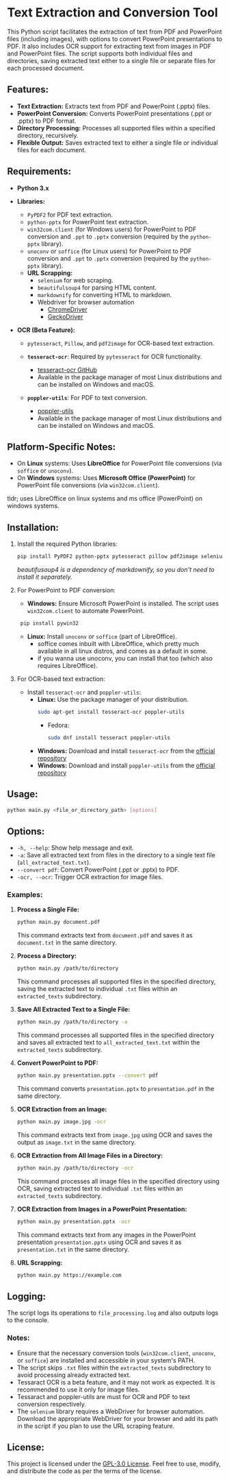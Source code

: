 # Text Extraction and Conversion Tool

This Python script facilitates the extraction of text from PDF and PowerPoint files (including images), with options to convert PowerPoint presentations to PDF. It also includes OCR support for extracting text from images in PDF and PowerPoint files. The script supports both individual files and directories, saving extracted text either to a single file or separate files for each processed document.

## Features:

- **Text Extraction:** Extracts text from PDF and PowerPoint (.pptx) files.
- **PowerPoint Conversion:** Converts PowerPoint presentations (.ppt or .pptx) to PDF format.
- **Directory Processing:** Processes all supported files within a specified directory, recursively.
- **Flexible Output:** Saves extracted text to either a single file or individual files for each document.

## Requirements:

- **Python 3.x**
- **Libraries:**
  - `PyPDF2` for PDF text extraction.
  - `python-pptx` for PowerPoint text extraction.
  - `win32com.client` (for Windows users) for PowerPoint to PDF conversion and `.ppt` to `.pptx` conversion (required by the `python-pptx` library).
  - `unoconv` or `soffice` (for Linux users) for PowerPoint to PDF conversion and `.ppt` to `.pptx` conversion (required by the `python-pptx` library).
  - **URL Scrapping:**
    - `selenium` for web scraping.
    - `beautifulsoup4` for parsing HTML content.
    - `markdownify` for converting HTML to markdown.
    - Webdriver for browser automation
      - [ChromeDriver](https://developer.chrome.com/docs/chromedriver/downloads)
      - [GeckoDriver](https://github.com/mozilla/geckodriver/tree/release)

- **OCR (Beta Feature):**
  - `pytesseract`, `Pillow`, and `pdf2image` for OCR-based text extraction.

  - **`tesseract-ocr`**: Required by `pytesseract` for OCR functionality.
    - [tesseract-ocr GitHub](https://github.com/tesseract-ocr/tesseract)
    - Available in the package manager of most Linux distributions and can be installed on Windows and macOS.

  - **`poppler-utils`**: For PDF to text conversion.
    - [poppler-utils](https://poppler.freedesktop.org/)
    - Available in the package manager of most Linux distributions and can be installed on Windows and macOS.

## Platform-Specific Notes:

- On **Linux** systems: Uses **LibreOffice** for PowerPoint file conversions (via `soffice` or `unoconv`).
- On **Windows** systems: Uses **Microsoft Office (PowerPoint)** for PowerPoint file conversions (via `win32com.client`).

tldr; uses LibreOffice on linux systems and ms office (PowerPoint) on windows systems.

## Installation:

1. Install the required Python libraries:
   ```bash
   pip install PyPDF2 python-pptx pytesseract pillow pdf2image selenium markdownify
   ```
   _beautifusoup4 is a dependency of markdownify, so you don't need to install it separately._

2. For PowerPoint to PDF conversion:
   - **Windows:** Ensure Microsoft PowerPoint is installed. The script uses `win32com.client` to automate PowerPoint.
   ```bash
    pip install pywin32
    ```
   - **Linux:** Install `unoconv` or `soffice` (part of LibreOffice).
      - soffice comes inbuilt with LibreOffice, which pretty much available in all linux distros, and comes as a default in some.
      - if you wanna use unoconv, you can install that too (which also requires LibreOffice).

3. For OCR-based text extraction:
    - Install `tesseract-ocr` and `poppler-utils`:
      - **Linux:** Use the package manager of your distribution.
        ```bash
        sudo apt-get install tesseract-ocr poppler-utils
        ```
          - Fedora:
              ```bash
              sudo dnf install tesseract poppler-utils
              ```
      - **Windows:** Download and install `tesseract-ocr` from the [official repository](https://github.com/tesseract-ocr/tesseract)
      - **Windows:** Download and install `poppler-utils` from the [official repository](https://poppler.freedesktop.org/)

## Usage:

```bash
python main.py <file_or_directory_path> [options]
```

## Options:

- `-h, --help`: Show help message and exit.
- `-a`: Save all extracted text from files in the directory to a single text file (`all_extracted_text.txt`).
- `--convert pdf`: Convert PowerPoint (.ppt or .pptx) to PDF.
- `-ocr, --ocr`: Trigger OCR extraction for image files.

### Examples:

1. **Process a Single File:**
   ```bash
   python main.py document.pdf
   ```
   This command extracts text from `document.pdf` and saves it as `document.txt` in the same directory.

2. **Process a Directory:**
   ```bash
   python main.py /path/to/directory
   ```
   This command processes all supported files in the specified directory, saving the extracted text to individual `.txt` files within an `extracted_texts` subdirectory.

3. **Save All Extracted Text to a Single File:**
   ```bash
   python main.py /path/to/directory -a
   ```
   This command processes all supported files in the specified directory and saves all extracted text to `all_extracted_text.txt` within the `extracted_texts` subdirectory.

4. **Convert PowerPoint to PDF:**
   ```bash
   python main.py presentation.pptx --convert pdf
   ```
   This command converts `presentation.pptx` to `presentation.pdf` in the same directory.

5. **OCR Extraction from an Image:**
   ```bash
   python main.py image.jpg -ocr
   ```
   This command extracts text from `image.jpg` using OCR and saves the output as `image.txt` in the same directory.

6. **OCR Extraction from All Image Files in a Directory:**
   ```bash
   python main.py /path/to/directory -ocr
   ```
   This command processes all image files in the specified directory using OCR, saving extracted text to individual `.txt` files within an `extracted_texts` subdirectory.

7. **OCR Extraction from Images in a PowerPoint Presentation:**
   ```bash
   python main.py presentation.pptx -ocr
   ```
   This command extracts text from any images in the PowerPoint presentation `presentation.pptx` using OCR and saves it as `presentation.txt` in the same directory.

8. **URL Scrapping:**
   ```bash
   python main.py https://example.com
   ```

## Logging:

The script logs its operations to `file_processing.log` and also outputs logs to the console.

### Notes:

- Ensure that the necessary conversion tools (`win32com.client`, `unoconv`, or `soffice`) are installed and accessible in your system's PATH.
- The script skips `.txt` files within the `extracted_texts` subdirectory to avoid processing already extracted text.
- Tessaract OCR is a beta feature, and it may not work as expected. It is recommended to use it only for image files.
- Tessaract and poppler-utils are must for OCR and PDF to text conversion respectively.
- The `selenium` library requires a WebDriver for browser automation. Download the appropriate WebDriver for your browser and add its path in the script if you plan to use the URL scraping feature.

## License:

This project is licensed under the [GPL-3.0 License](LICENSE). Feel free to use, modify, and distribute the code as per the terms of the license.
